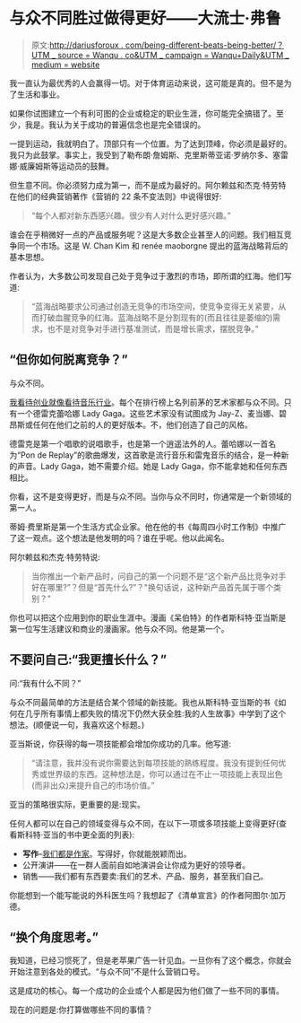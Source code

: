 # 与众不同胜过做得更好——大流士·弗鲁

> 原文:[http://dariusforoux . com/being-different-beats-being-better/？UTM _ source = Wanqu . co&UTM _ campaign = Wanqu+Daily&UTM _ medium = website](http://dariusforoux.com/being-different-beats-being-better/?utm_source=wanqu.co&utm_campaign=Wanqu+Daily&utm_medium=website)

我一直认为最优秀的人会赢得一切。对于体育运动来说，这可能是真的。但不是为了生活和事业。

如果你试图建立一个有利可图的企业或稳定的职业生涯，你可能完全搞错了。至少，我是。我认为关于成功的普遍信念也是完全错误的。

一提到运动，我就明白了。顶部只有一个位置。为了达到顶峰，你必须是最好的。我只为此鼓掌。事实上，我受到了勒布朗·詹姆斯、克里斯蒂亚诺·罗纳尔多、塞雷娜·威廉姆斯等运动员的鼓舞。

但生意不同。你必须努力成为第一，而不是成为最好的。阿尔赖兹和杰克·特劳特在他们的经典营销著作《营销的 22 条不变法则》中说得很好:

 > “每个人都对新东西感兴趣。很少有人对什么更好感兴趣。”

谁会在乎稍微好一点的产品或服务呢？这是大多数企业甚至人的问题。我们相互竞争同一个市场。这是 W. Chan Kim 和 renée maoborgne 提出的蓝海战略背后的基本思想。

作者认为，大多数公司发现自己处于竞争过于激烈的市场，即所谓的红海。他们写道:

> “蓝海战略要求公司通过创造无竞争的市场空间，使竞争变得无关紧要，从而打破血腥竞争的红海。蓝海战略不是分割现有的(而且往往是萎缩的)需求，也不是对竞争对手进行基准测试，而是增长需求，摆脱竞争。”

## “但你如何脱离竞争？”

与众不同。

[我看待创业就像看待音乐行业](https://dariusforoux.com/self-awareness-entrepreneurs/)。每个在排行榜上名列前茅的艺术家都与众不同。只有一个德雷克蕾哈娜 Lady Gaga。这些艺术家没有试图成为 Jay-Z、麦当娜、碧昂斯或任何在他们之前的人的更好版本。不，他们创造了自己的风格。

德雷克是第一个唱歌的说唱歌手，也是第一个逍遥法外的人。蕾哈娜以一首名为“Pon de Replay”的歌曲爆发，这首歌是流行音乐和雷鬼音乐的结合，是一种新的声音。Lady Gaga，她不需要介绍。她是 Lady Gaga，你不能拿她和任何东西相比。

你看，这不是变得更好，而是与众不同。当你与众不同时，你通常是一个新领域的第一人。

蒂姆·费里斯是第一个生活方式企业家。他在他的书《每周四小时工作制》中推广了这一观点。这个想法是他发明的吗？谁在乎呢。他以此闻名。

阿尔赖兹和杰克·特劳特说:

> 当你推出一个新产品时，问自己的第一个问题不是“这个新产品比竞争对手好在哪里?”？但是“首先什么?”？"换句话说，这种新产品首先属于哪个类别？"

你也可以把这个应用到你的职业生涯中。漫画《呆伯特》的作者斯科特·亚当斯是第一位写生活建议和商业的漫画家。他与众不同。他是第一个。

## 不要问自己:“我更擅长什么？”

问:“我有什么不同？”

与众不同最简单的方法是结合某个领域的新技能。我也从斯科特·亚当斯的书《如何在几乎所有事情上都失败的情况下仍然大获全胜:我的人生故事》中学到了这个想法。(顺便说一句，我喜欢这个标题。)

亚当斯说，你获得的每一项技能都会增加你成功的几率。他写道:

> “请注意，我并没有说你需要达到每项技能的熟练程度。我没有提到任何优秀或世界级的东西。这种想法是，你可以通过在不止一项技能上表现出色(而非出众)来提升自己的市场价值。”

亚当的策略很实际，更重要的是:现实。

任何人都可以在自己的领域变得与众不同，在以下一项或多项技能上变得更好(查看斯科特·亚当的书中更全面的列表):

*   **写作**–[我们都是作家](https://dariusforoux.com/effective-writing/)。写得好，你就能脱颖而出。
*   公开演讲——在一群人面前自如地演讲会让你成为更好的领导者。
*   销售——我们都有东西要卖:我们的艺术、产品、服务，甚至我们自己。

你能想到一个能写能说的外科医生吗？我想起了《清单宣言》的作者阿图尔·加万德。

## “换个角度思考。”

我知道，已经习惯死了，但是老苹果广告一针见血。一旦你有了这个概念，你就会开始注意到各处的模式。“与众不同”不是什么营销口号。

这是成功的核心。每一个成功的企业或个人都是因为他们做了一些不同的事情。

现在的问题是:你打算做哪些不同的事情？